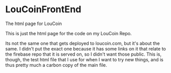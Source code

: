 # LouCoinFrontEnd
The html page for LouCoin

This is just the html page for the code on my LouCoin Repo.

Its not the same one that gets deployed to loucoin.com, but it's about the same. I didn't put the exact one because it has some links on it that relate to the firebase repo that it is served on, so I didn't want those public. This is, though, the test html file that I use for when I want to try new things, and is thus pretty much a carbon copy of the main file.
